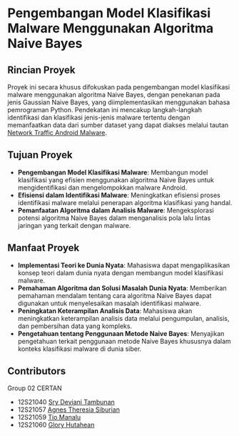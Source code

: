 # Pengembangan Model Klasifikasi Malware Menggunakan Algoritma Naive Bayes

## Rincian Proyek
Proyek ini secara khusus difokuskan pada pengembangan model klasifikasi malware menggunakan algoritma Naive Bayes, dengan penekanan pada jenis Gaussian Naive Bayes, yang diimplementasikan menggunakan bahasa pemrograman Python. Pendekatan ini mencakup langkah-langkah identifikasi dan klasifikasi jenis-jenis malware tertentu dengan memanfaatkan data dari sumber dataset yang dapat diakses melalui tautan [Network Traffic Android Malware](https://www.kaggle.com/datasets/xwolf12/network-traffic-android-malware). 

## Tujuan Proyek
- **Pengembangan Model Klasifikasi Malware**: Membangun model klasifikasi yang efisien menggunakan algoritma Naive Bayes untuk mengidentifikasi dan mengelompokkan malware Android.
- **Efisiensi dalam Identifikasi Malware**: Meningkatkan efisiensi proses identifikasi malware melalui penerapan algoritma klasifikasi yang handal.
- **Pemanfaatan Algoritma dalam Analisis Malware**: Mengeksplorasi potensi algoritma Naive Bayes dalam menganalisis pola lalu lintas jaringan yang terkait dengan malware.

## Manfaat Proyek
- **Implementasi Teori ke Dunia Nyata**: Mahasiswa dapat mengaplikasikan konsep teori dalam dunia nyata dengan membangun model klasifikasi malware.
- **Pemahaman Algoritma dan Solusi Masalah Dunia Nyata**: Memberikan pemahaman mendalam tentang cara algoritma Naive Bayes dapat digunakan untuk menyelesaikan masalah identifikasi malware.
- **Peningkatan Keterampilan Analisis Data**: Mahasiswa akan meningkatkan keterampilan analisis data melalui pengumpulan, analisis, dan pembersihan data yang kompleks.
- **Pengetahuan tentang Penggunaan Metode Naive Bayes**: Menyajikan pengetahuan terkait penggunaan metode Naive Bayes khususnya dalam konteks klasifikasi malware di dunia siber.

## Contributors
Group 02 CERTAN
+ 12S21040 [Sry Deviani Tambunan](github.com/Christina12S21040)
+ 12S21057 [Agnes Theresia Siburian](github.com/agnestsiburian)
+ 12S21059 [Tio Manalu](github.com/tiomanalu)
+ 12S21060 [Glory Hutahean](github.com/gloryhutahaean12)
